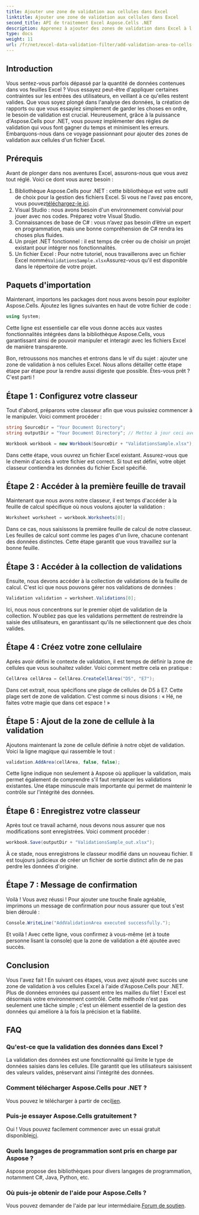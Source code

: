 ```yaml
---
title: Ajouter une zone de validation aux cellules dans Excel
linktitle: Ajouter une zone de validation aux cellules dans Excel
second_title: API de traitement Excel Aspose.Cells .NET
description: Apprenez à ajouter des zones de validation dans Excel à l'aide d'Aspose.Cells pour .NET grâce à notre guide étape par étape. Améliorez l'intégrité de vos données.
type: docs
weight: 11
url: /fr/net/excel-data-validation-filter/add-validation-area-to-cells-in-excel/
---
```

## Introduction

Vous sentez-vous parfois dépassé par la quantité de données contenues dans vos feuilles Excel ? Vous essayez peut-être d'appliquer certaines contraintes sur les entrées des utilisateurs, en veillant à ce qu'elles restent valides. Que vous soyez plongé dans l'analyse des données, la création de rapports ou que vous essayiez simplement de garder les choses en ordre, le besoin de validation est crucial. Heureusement, grâce à la puissance d'Aspose.Cells pour .NET, vous pouvez implémenter des règles de validation qui vous font gagner du temps et minimisent les erreurs. Embarquons-nous dans ce voyage passionnant pour ajouter des zones de validation aux cellules d'un fichier Excel.

## Prérequis

Avant de plonger dans nos aventures Excel, assurons-nous que vous avez tout réglé. Voici ce dont vous aurez besoin :

1.  Bibliothèque Aspose.Cells pour .NET : cette bibliothèque est votre outil de choix pour la gestion des fichiers Excel. Si vous ne l'avez pas encore, vous pouvez[téléchargez-le ici](https://releases.aspose.com/cells/net/).
2. Visual Studio : nous avons besoin d'un environnement convivial pour jouer avec nos codes. Préparez votre Visual Studio.
3. Connaissances de base de C# : vous n’avez pas besoin d’être un expert en programmation, mais une bonne compréhension de C# rendra les choses plus fluides.
4. Un projet .NET fonctionnel : il est temps de créer ou de choisir un projet existant pour intégrer nos fonctionnalités.
5.  Un fichier Excel : Pour notre tutoriel, nous travaillerons avec un fichier Excel nommé`ValidationsSample.xlsx`Assurez-vous qu'il est disponible dans le répertoire de votre projet.

## Paquets d'importation

Maintenant, importons les packages dont nous avons besoin pour exploiter Aspose.Cells. Ajoutez les lignes suivantes en haut de votre fichier de code :

```csharp
using System;
```

Cette ligne est essentielle car elle vous donne accès aux vastes fonctionnalités intégrées dans la bibliothèque Aspose.Cells, vous garantissant ainsi de pouvoir manipuler et interagir avec les fichiers Excel de manière transparente.

Bon, retroussons nos manches et entrons dans le vif du sujet : ajouter une zone de validation à nos cellules Excel. Nous allons détailler cette étape étape par étape pour la rendre aussi digeste que possible. Êtes-vous prêt ? C'est parti !

## Étape 1 : Configurez votre classeur

Tout d'abord, préparons votre classeur afin que vous puissiez commencer à le manipuler. Voici comment procéder :

```csharp
string SourceDir = "Your Document Directory";
string outputDir = "Your Document Directory"; // Mettez à jour ceci avec vos chemins réels.

Workbook workbook = new Workbook(SourceDir + "ValidationsSample.xlsx");
```

Dans cette étape, vous ouvrez un fichier Excel existant. Assurez-vous que le chemin d'accès à votre fichier est correct. Si tout est défini, votre objet classeur contiendra les données du fichier Excel spécifié.

## Étape 2 : Accéder à la première feuille de travail

Maintenant que nous avons notre classeur, il est temps d'accéder à la feuille de calcul spécifique où nous voulons ajouter la validation :

```csharp
Worksheet worksheet = workbook.Worksheets[0];
```

Dans ce cas, nous saisissons la première feuille de calcul de notre classeur. Les feuilles de calcul sont comme les pages d'un livre, chacune contenant des données distinctes. Cette étape garantit que vous travaillez sur la bonne feuille.

## Étape 3 : Accéder à la collection de validations

Ensuite, nous devons accéder à la collection de validations de la feuille de calcul. C'est ici que nous pouvons gérer nos validations de données :

```csharp
Validation validation = worksheet.Validations[0];
```

Ici, nous nous concentrons sur le premier objet de validation de la collection. N'oubliez pas que les validations permettent de restreindre la saisie des utilisateurs, en garantissant qu'ils ne sélectionnent que des choix valides.

## Étape 4 : Créez votre zone cellulaire

Après avoir défini le contexte de validation, il est temps de définir la zone de cellules que vous souhaitez valider. Voici comment mettre cela en pratique :

```csharp
CellArea cellArea = CellArea.CreateCellArea("D5", "E7");
```

Dans cet extrait, nous spécifions une plage de cellules de D5 à E7. Cette plage sert de zone de validation. C'est comme si nous disions : « Hé, ne faites votre magie que dans cet espace ! »

## Étape 5 : Ajout de la zone de cellule à la validation

Ajoutons maintenant la zone de cellule définie à notre objet de validation. Voici la ligne magique qui rassemble le tout :

```csharp
validation.AddArea(cellArea, false, false);
```

Cette ligne indique non seulement à Aspose où appliquer la validation, mais permet également de comprendre s'il faut remplacer les validations existantes. Une étape minuscule mais importante qui permet de maintenir le contrôle sur l'intégrité des données.

## Étape 6 : Enregistrez votre classeur

Après tout ce travail acharné, nous devons nous assurer que nos modifications sont enregistrées. Voici comment procéder :

```csharp
workbook.Save(outputDir + "ValidationsSample_out.xlsx");
```

À ce stade, nous enregistrons le classeur modifié dans un nouveau fichier. Il est toujours judicieux de créer un fichier de sortie distinct afin de ne pas perdre les données d'origine.

## Étape 7 : Message de confirmation

Voilà ! Vous avez réussi ! Pour ajouter une touche finale agréable, imprimons un message de confirmation pour nous assurer que tout s'est bien déroulé :

```csharp
Console.WriteLine("AddValidationArea executed successfully.");
```

Et voilà ! Avec cette ligne, vous confirmez à vous-même (et à toute personne lisant la console) que la zone de validation a été ajoutée avec succès.

## Conclusion

Vous l'avez fait ! En suivant ces étapes, vous avez ajouté avec succès une zone de validation à vos cellules Excel à l'aide d'Aspose.Cells pour .NET. Plus de données erronées qui passent entre les mailles du filet ! Excel est désormais votre environnement contrôlé. Cette méthode n'est pas seulement une tâche simple ; c'est un élément essentiel de la gestion des données qui améliore à la fois la précision et la fiabilité.

## FAQ

### Qu'est-ce que la validation des données dans Excel ?
La validation des données est une fonctionnalité qui limite le type de données saisies dans les cellules. Elle garantit que les utilisateurs saisissent des valeurs valides, préservant ainsi l'intégrité des données.

### Comment télécharger Aspose.Cells pour .NET ?
 Vous pouvez le télécharger à partir de ceci[lien](https://releases.aspose.com/cells/net/).

### Puis-je essayer Aspose.Cells gratuitement ?
 Oui ! Vous pouvez facilement commencer avec un essai gratuit disponible[ici](https://releases.aspose.com/).

### Quels langages de programmation sont pris en charge par Aspose ?
Aspose propose des bibliothèques pour divers langages de programmation, notamment C#, Java, Python, etc.

### Où puis-je obtenir de l'aide pour Aspose.Cells ?
 Vous pouvez demander de l'aide par leur intermédiaire.[Forum de soutien](https://forum.aspose.com/c/cells/9).